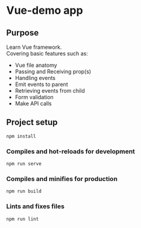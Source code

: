 # Vue-demo app

## Purpose
Learn Vue framework.  
Covering basic features such as:  
- Vue file anatomy
- Passing and Receiving prop(s)
- Handling events
- Emit events to parent
- Retrieving events from child
- Form validation
- Make API calls

## Project setup
```
npm install
```

### Compiles and hot-reloads for development
```
npm run serve
```

### Compiles and minifies for production
```
npm run build
```

### Lints and fixes files
```
npm run lint
```

